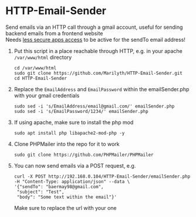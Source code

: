 # HTTP-Email-Sender
Send emails via an HTTP call through a gmail account, useful for sending backend emails from a frontend website  
Needs [less secure apps access](https://myaccount.google.com/lesssecureapps) to be active for the sendTo email address!

1. Put this script in a place reachable through HTTP, e.g. in your apache `/var/www/html` directory
    ```
    cd /var/www/html
    sudo git clone https://github.com/Marilyth/HTTP-Email-Sender.git
    cd HTTP-Email-Sender
    ```
    
2. Replace the `EmailAddress` and `EmailPassword` within the emailSender.php with your gmail credentials
   ```
   sudo sed -i 's/EmailAddress/email@gmail.com/' emailSender.php
   sudo sed -i 's/EmailPassword/1234/' emailSender.php
   ```

2. If using apache, make sure to install the php mod
    ```
    sudo apt install php libapache2-mod-php -y
    ```

3. Clone PHPMailer into the repo for it to work
    ```
    sudo git clone https://github.com/PHPMailer/PHPMailer
    ```

4. You can now send emails via a POST request, e.g.
    ```
    curl -X POST http://192.168.0.104/HTTP-Email-Sender/emailSender.php -H "Content-Type: application/json" --data \
    '{"sendTo": "baermay98@gmail.com",
     "subject": "Test",
     "body": "Some text within the email"}'
    ```
    Make sure to replace the url with your one
